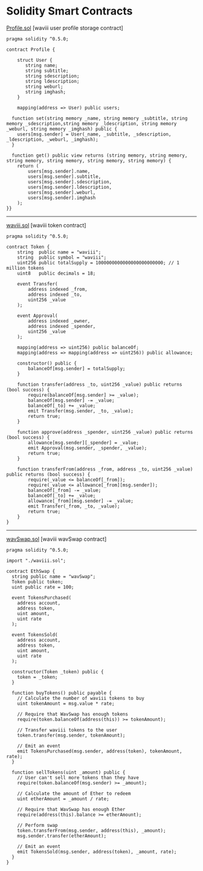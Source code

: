 # Solidity Smart Contracts

[Profile.sol](https://github.com/luc1dLife/SmartContracts/blob/master/Profile.sol) [waviii user profile storage contract]

    pragma solidity ^0.5.0;

    contract Profile {

        struct User {
           string name;
           string subtitle;
           string sdescription;
           string ldescription;
           string weburl;
           string imghash;
        }

        mapping(address => User) public users; 

      function set(string memory _name, string memory _subtitle, string memory _sdescription,string memory _ldescription, string memory _weburl, string memory _imghash) public {
        users[msg.sender] = User(_name, _subtitle, _sdescription, _ldescription, _weburl, _imghash);
      }

      function get() public view returns (string memory, string memory, string memory, string memory, string memory, string memory) {
        return (
            users[msg.sender].name, 
            users[msg.sender].subtitle, 
            users[msg.sender].sdescription, 
            users[msg.sender].ldescription, 
            users[msg.sender].weburl, 
            users[msg.sender].imghash
        );
    }}

---
[waviii.sol](https://github.com/luc1dLife/SmartContracts/blob/master/waviii.sol) [waviii token contract]

    pragma solidity ^0.5.0;

    contract Token {
        string  public name = "waviii";
        string  public symbol = "waviii";
        uint256 public totalSupply = 1000000000000000000000000; // 1 million tokens
        uint8   public decimals = 18;

        event Transfer(
            address indexed _from,
            address indexed _to,
            uint256 _value
        );

        event Approval(
            address indexed _owner,
            address indexed _spender,
            uint256 _value
        );

        mapping(address => uint256) public balanceOf;
        mapping(address => mapping(address => uint256)) public allowance;

        constructor() public {
            balanceOf[msg.sender] = totalSupply;
        }

        function transfer(address _to, uint256 _value) public returns (bool success) {
            require(balanceOf[msg.sender] >= _value);
            balanceOf[msg.sender] -= _value;
            balanceOf[_to] += _value;
            emit Transfer(msg.sender, _to, _value);
            return true;
        }

        function approve(address _spender, uint256 _value) public returns (bool success) {
            allowance[msg.sender][_spender] = _value;
            emit Approval(msg.sender, _spender, _value);
            return true;
        }

        function transferFrom(address _from, address _to, uint256 _value) public returns (bool success) {
            require(_value <= balanceOf[_from]);
            require(_value <= allowance[_from][msg.sender]);
            balanceOf[_from] -= _value;
            balanceOf[_to] += _value;
            allowance[_from][msg.sender] -= _value;
            emit Transfer(_from, _to, _value);
            return true;
        }
    }

---
[wavSwap.sol](https://github.com/luc1dLife/SmartContracts/blob/master/WavSwap.sol) [waviii wavSwap contract]

    pragma solidity ^0.5.0;

    import "./waviii.sol";

    contract EthSwap {
      string public name = "wavSwap";
      Token public token;
      uint public rate = 100;

      event TokensPurchased(
        address account,
        address token,
        uint amount,
        uint rate
      );

      event TokensSold(
        address account,
        address token,
        uint amount,
        uint rate
      );

      constructor(Token _token) public {
        token = _token;
      }

      function buyTokens() public payable {
        // Calculate the number of waviii tokens to buy
        uint tokenAmount = msg.value * rate;

        // Require that WavSwap has enough tokens
        require(token.balanceOf(address(this)) >= tokenAmount);

        // Transfer waviii tokens to the user
        token.transfer(msg.sender, tokenAmount);

        // Emit an event
        emit TokensPurchased(msg.sender, address(token), tokenAmount, rate);
      }

      function sellTokens(uint _amount) public {
        // User can't sell more tokens than they have
        require(token.balanceOf(msg.sender) >= _amount);

        // Calculate the amount of Ether to redeem
        uint etherAmount = _amount / rate;

        // Require that WavSwap has enough Ether
        require(address(this).balance >= etherAmount);

        // Perform swap
        token.transferFrom(msg.sender, address(this), _amount);
        msg.sender.transfer(etherAmount);

        // Emit an event
        emit TokensSold(msg.sender, address(token), _amount, rate);
      }
    }